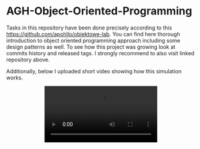 # AGH-Object-Oriented-Programming

Tasks in this repository have been done precisely according to this https://github.com/apohllo/obiektowe-lab. You can find here thorough
introduction to object oriented programming approach including some design patterns as well. To see how this project was growing look at commits history
and released tags. I strongly recommend to also visit linked repository above.

Additionally, below I uploaded short video showing how this simulation works.

<div align="center">
  <video src="https://user-images.githubusercontent.com/91955435/209690191-032f112d-9719-47e6-a980-c3e5eed73306.mp4"/>
</div>
